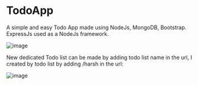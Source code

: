 # TodoApp
A simple and easy Todo App made using NodeJs, MongoDB, Bootstrap. ExpressJs used as a NodeJs framework.




![image](https://user-images.githubusercontent.com/69501634/175509935-ce8f7b76-1988-4eb5-8f92-4015c36d665b.png)


New dedicated Todo list can be made by adding todo list name in the url, I created by todo list by adding /harsh in the url:


![image](https://user-images.githubusercontent.com/69501634/175510444-209f6342-1201-4366-9963-c47efc58a98a.png)
